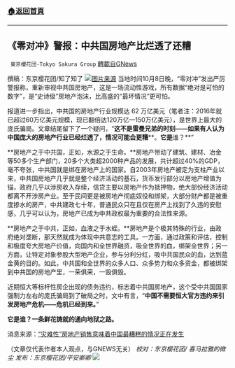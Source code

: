 ###  [:house:返回首頁](https://github.com/ourhimalayas/txt)
---


## 《零对冲》警报：中共国房地产比烂透了还糟
` 東京櫻花団-Tokyo Sakura Group` [轉載自GNews](https://gnews.org/zh-hans/1583056/)

撰稿：东京樱花团/知了知了
![](https://assets.gnews.org/wp-content/uploads/2021/10/image-149.png)[图片来源](https://www.163.com/dy/article/G5CU5UJV0543KAOC.html)
当地时间10月8日晚，“零对冲”发出严厉警报称，重新审视中共国房地产，这是一场流动性游戏，所有数据“绝对是可怕的数字”，是“史诗级”房地产泡沫，比高盛的“最坏情况”更可怕。

报道进一步指出，中共国的房地产行业规模达 62 万亿美元（笔者注：2016年就已超过60万亿美元规模，现已翻倍达120万亿—150万亿美元），是世界上最大的庞氏骗局。文章结尾留下了一个疑问，“**这不是雷曼兄弟的时刻——如果有人认为****中国****庞大的房地产行业已经烂透了，情况可能会更糟****。****它是****谁？**”

**房地产之于中共国，正如，水源之于生命。**房地产带动了建筑、建材、冶金等50多个生产部门，20多个大类超2000种产品的发展，共计超过40%的GDP，毫不夸张，中共国就是绑在房地产上的国家。自2003年房地产被定为支柱产业以来，中共国房地产几乎就是整个经济活动的基石，货币发行部分以房地产增值为锚，政府几乎以涉房收入存续，信贷主要以房地产作为抵押物，绝大部份经济活动都离不开涉房产业。至于民间更是被房地产彻底奴役和绑架，大部分财产都是被重度掺水的房产，中共建政七十年，普通民众只在且仅在房产上找到了久违的安慰感，几乎可以认为，房地产已成为中共政权最为重要的合法性来源。

**房地产之于中共，正如，血液之于水蛭。**房地产是个极其特殊的行业，由政府绝对垄断，那天然就成为体现中共意志的工具。一方面，通过政策和评估，控制和极度夸大房地产价值，向国内和全世界融资，吸全世界的血，绑架全世界；另一方面，让特定对象参股大型地产企业，参与分利分红，吸中共国民众的血，达到蓝金黄的目的。如此，中共国和全世界的众多人口、众多势力和众多资金，都被绑架到中共国的房地产里，一荣俱荣，一毁俱毁。

近期恒大等标杆性房企出现的债务违约，标志着中共国房地产，这个受中共国国家强制力左右的庞氏骗局到了破局之时，文中有言，“**中国不需要恒大官方违约来引发房地产危机——危机已经到来。**”

**它是谁？一条鲜花铸就的通向地狱之路。**

消息来源：[“灾难性”房地产销售意味着中国最糟糕的情况正在发生](https://www.zerohedge.com/markets/catastrophic-property-sales-mean-chinas-worst-case-scenario-now-play)

（文章仅代表作者本人观点，与GNEWS无关）
*校对：东京樱花团/ 喜马拉雅的微尘
发布：东京樱花团/平安卿卿*
![](https://assets.gnews.org/wp-content/uploads/2021/09/image0-1-18.jpg)
